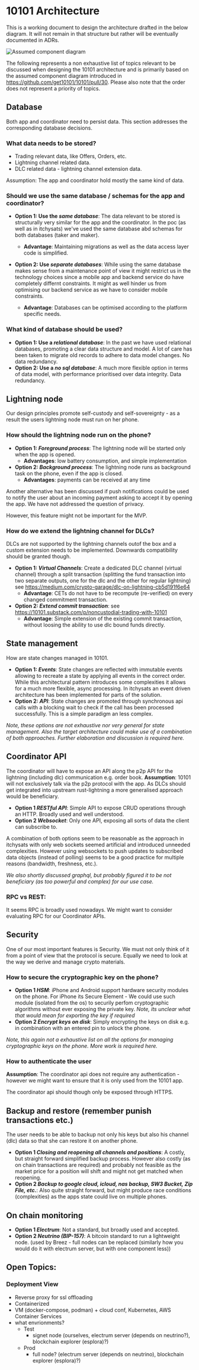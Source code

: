 # 10101 Architecture

This is a working document to design the architecture drafted in the below diagram. It will not remain in that structure but rather will be eventually documented in ADRs.

![Assumed component diagram](http://www.plantuml.com/plantuml/proxy?cache=no&src=https://raw.githubusercontent.com/get10101/10101/d7619613324df3ce5c0f0a35d97bf24323f9515b/docs/diagrams/testing-component-diagram.puml)

The following represents a non exhaustive list of topics relevant to be discussed when designing the 10101 architecture and is primarily based on the assumed component diagram introduced in https://github.com/get10101/10101/pull/30. Please also note that the order does not represent a priority of topics.

## Database

Both app and coordinator need to persist data. This section addresses the corresponding database decisions.

### What data needs to be stored?

 - Trading relevant data, like Offers, Orders, etc.
 - Lightning channel related data.
 - DLC related data - lightning channel extension data.

Assumption: The app and coordinator hold mostly the same kind of data.

### Should we use the same database / schemas for the app and coordinator?

- **Option 1: Use the *same database***: The data relevant to be stored is structurally very similar for the app and the coordinator. In the poc (as well as in itchysats) we've used the same database abd schemas for both databases (taker and maker).
  - **Advantage**: Maintaining migrations as well as the data access layer code is simplified.

- **Option 2: Use *separate databases***: While using the same database makes sense from a maintenance point of view it might restrict us in the technology choices since a mobile app and backend service do have completely differnt constraints. It might as well hinder us from optimising our backend service as we have to consider mobile constraints.
  - **Advantage**: Databases can be optimised according to the platform specific needs.

### What kind of database should be used?

- **Option 1: Use a *relational database***: In the past we have used relational databases, promoting a clear data structure and model. A lot of care has been taken to migrate old records to adhere to data model changes. No data redundancy.
- **Option 2: Use a *no sql database***: A much more flexible option in terms of data model, with performance prioritised over data integrity. Data redundancy.


## Lightning node

Our design principles promote self-custody and self-sovereignty - as a result the users lightning node must run on her phone.

### How should the lightning node run on the phone?

- **Option 1: *Foreground process***: The lightning node will be started only when the app is opened.
  - **Advantages**: low battery consumption, and simple implementation
- **Option 2: *Background process***: The lightning node runs as background task on the phone, even if the app is closed.
  - **Advantages**: payments can be received at any time

Another alternative has been discussed if push notifications could be used to notify the user about an incoming payment asking to accept it by opening the app. We have not addressed the question of privacy.

However, this feature might not be important for the MVP.

### How do we extend the lightning channel for DLCs?

DLCs are not supported by the lightning channels outof the box and a custom extension needs to be implemented. Downwards compatibility should be granted though.

 - **Option 1: *Virtual Channels***: Create a dedicated DLC channel (virtual channel) through a split transaction (splitting the fund transaction into two separate outputs, one for the dlc and the other for regular lightning) see https://medium.com/crypto-garage/dlc-on-lightning-cb5d191f6e64
   - **Advantage**: CETs do not have to be recompute (re-verified) on every changed commitment transaction.  
 - **Option 2: *Extend commit transaction***: see https://10101.substack.com/p/noncustodial-trading-with-10101
   - **Advantage**: Simple extension of the existing commit transaction, without loosing the ability to use dlc bound funds directly.

## State management

How are state changes managed in 10101.

 - **Option 1: *Events***: State changes are reflected with immutable events allowing to recreate a state by applying all events in the correct order. While this architectural pattern introduces some complexities it allows for a much more flexible, async processing. In itchysats an event driven architecture has been implemented for parts of the solution.
 - **Option 2: *API***: State changes are promoted through synchronous api calls with a blocking wait to check if the call has been processed successfully. This is a simple paradigm an less complex.  

*Note, these options are not exhaustive nor very general for state management. Also the target architecture could make use of a combination of both approaches. Further elaboration and discussion is required here.* 

## Coordinator API

The coordinator will have to expose an API along the p2p API for the lightning (including dlc) communication e.g. order book. **Assumption**: 10101 will not exclusively talk via the p2p protocol with the app. As DLCs should get integrated into upstream rust-lightning a more generalised approach would be beneficiary.  

- **Option 1 *RESTful API***: Simple API to expose CRUD operations through an HTTP. Broadly used and well understood.
- **Option 2 *Websocket***: Only one API, exposing all sorts of data the client can subscribe to.

A combination of both options seem to be reasonable as the approach in itchysats with only web sockets seemed artificial and introduced unneeded complexities. However using websockets to push updates to subscribed data objects (instead of polling) seems to be a good practice for multiple reasons (bandwidth, freshness, etc.).

*We also shortly discussed graphql, but probably figured it to be not beneficiary (as too powerful and complex) for our use case.*
  
### RPC vs REST: 

It seems RPC is broadly used nowadays. We might want to consider evaluating RPC for our Coordinator APIs.

## Security

One of our most important features is Security. We must not only think of it from a point of view that the protocol is secure. Equally we need to look at the way we derive and manage crypto materials. 

### How to secure the cryptographic key on the phone?

- **Option 1 *HSM***: iPhone and Android support hardware security modules on the phone. For iPhone its Secure Element - We could use such module (isolated from the os) to securily perfom cryptographic algorithms without ever exposing the private key. *Note, its unclear what that would mean for exporting the key if required* 
- **Option 2 *Encrypt keys on disk***: Simply encrypting the keys on disk e.g. in combination with an entered pin to unlock the phone.

*Note, this again not a exhaustive list on all the options for managing cryptographic keys on the phone. More work is required here.*

### How to authenticate the user 

**Assumption**: The coordinator api does not require any authentication - however we might want to ensure that it is only used from the 10101 app.

The coordinator api should though only be exposed through HTTPS.

## Backup and restore (remember punish transactions etc.)

The user needs to be able to backup not only his keys but also his channel (dlc) data so that she can restore it on another phone. 

- **Option 1 *Closing and reopening all channels and positions***: A costly, but straight forward simplified backup process. However also costly (as on chain transactions are required) and probably not feasible as the market price for a position will shift and might not get matched when reopening.   
- **Option 2 *Backup to google cloud, icloud, nas backup, SW3 Bucket, Zip File, etc.***: Also quite straight forward, but might produce race conditions (complexities) as the apps state could live on multiple phones.

## On chain monitoring 

- **Option 1 *Electrum***: Not a standard, but broadly used and accepted.
- **Option 2 *Neutrino (BIP-157)***: A bitcoin standard to run a lightweight node. (used by Breez - full nodes can be replaced (similarly how you would do it with electrum server, but with one component less))


## Open Topics:

### Deployment View
- Reverse proxy for ssl offloading
- Containerized
- VM (docker-compose, podman) + cloud conf, Kubernetes, AWS Container Services
- what envrionments?
  - Test
    - signet node (ourselves, electrum server (depends on neutrino?), blockchain explorer (esplora)?)
  - Prod
    - full node? (electrum server (depends on neutrino), blockchain explorer (esplora)?)

